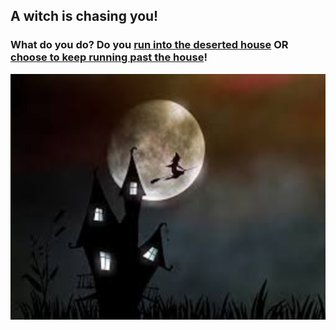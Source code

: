 ## A witch is chasing you!  
### What do you do? Do you [run into the deserted house](choose-house.md) OR [choose to keep running past the house](keep-running.md)!
![](../pictures/Witch_chase.jpeg)
